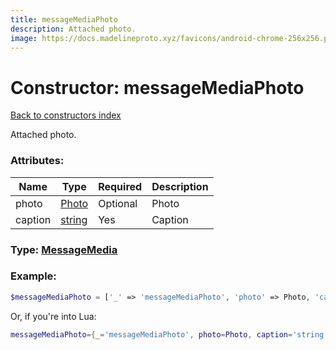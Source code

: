 ```yaml
---
title: messageMediaPhoto
description: Attached photo.
image: https://docs.madelineproto.xyz/favicons/android-chrome-256x256.png
---
```

# Constructor: messageMediaPhoto  
[Back to constructors index](index.md)



Attached photo.

### Attributes:

| Name     |    Type       | Required | Description |
|----------|---------------|----------|-------------|
|photo|[Photo](../types/Photo.md) | Optional|Photo|
|caption|[string](../types/string.md) | Yes|Caption|



### Type: [MessageMedia](../types/MessageMedia.md)


### Example:

```php
$messageMediaPhoto = ['_' => 'messageMediaPhoto', 'photo' => Photo, 'caption' => 'string'];
```  


Or, if you're into Lua:

```lua
messageMediaPhoto={_='messageMediaPhoto', photo=Photo, caption='string'}

```


